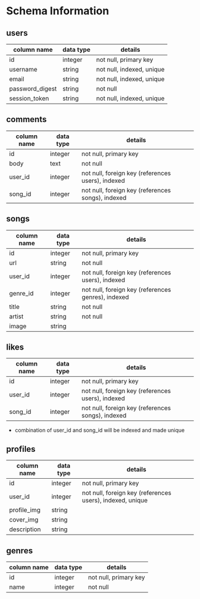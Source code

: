 # Schema Information

## users
column name     | data type | details
----------------|-----------|-----------------------
id              | integer   | not null, primary key
username        | string    | not null, indexed, unique
email           | string    | not null, indexed, unique
password_digest | string    | not null
session_token   | string    | not null, indexed, unique

## comments
column name | data type | details
------------|-----------|-----------------------
id          | integer   | not null, primary key
body        | text      | not null
user_id     | integer   | not null, foreign key (references users), indexed
song_id     | integer   | not null, foreign key (references songs), indexed

## songs
column name | data type | details
------------|-----------|-----------------------
id          | integer   | not null, primary key
url         | string    | not null
user_id     | integer   | not null, foreign key (references users), indexed
genre_id    | integer   | not null, foreign key (references genres), indexed
title       | string    | not null
artist      | string    | not null
image       | string    |

## likes
column name | data type | details
------------|-----------|-----------------------
id          | integer   | not null, primary key
user_id     | integer   | not null, foreign key (references users), indexed
song_id     | integer   | not null, foreign key (references songs), indexed
  * combination of user_id and song_id will be indexed and made unique

## profiles
column name | data type | details
------------|-----------|-----------------------
id          | integer   | not null, primary key
user_id     | integer   | not null, foreign key (references users), indexed, unique
profile_img | string    |
cover_img   | string    |
description | string    |

## genres
column name | data type | details
------------|-----------|-----------------------
id          | integer   | not null, primary key
name        | integer   | not null
